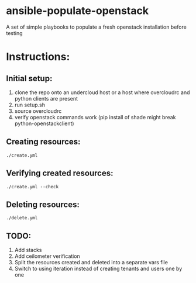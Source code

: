 # ansible-populate-openstack
A set of simple playbooks to populate a fresh openstack installation before testing

# Instructions:

## Initial setup:
1. clone the repo onto an undercloud host or a host where overcloudrc and python clients are present
2. run setup.sh
3. source overcloudrc
4. verify openstack commands work (pip install of shade might break python-openstackclient)

## Creating resources:
`./create.yml`

## Verifying created resources:
`./create.yml --check`

## Deleting resources:
`./delete.yml`

## TODO:
1. Add stacks
2. Add ceilometer verification
3. Split the resources created and deleted into a separate vars file
4. Switch to using iteration instead of creating tenants and users one by one
